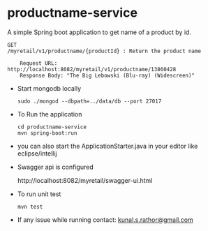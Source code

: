 # productname-service

A simple Spring boot application to get name of a product by id.
    
    
    GET 
    /myretail/v1/productname/{productId} : Return the product name
    
        Request URL: http://localhost:8082/myretail/v1/productname/13860428
        Response Body: "The Big Lebowski (Blu-ray) (Widescreen)"       
    
- Start mongodb locally
    ``` 
    sudo ./mongod --dbpath=../data/db --port 27017
    ```
- To Run the application
    ```
    cd productname-service
    mvn spring-boot:run
    ```
  
- you can also start the ApplicationStarter.java in your editor like eclipse/intellij

- Swagger api is configured

    http://localhost:8082/myretail/swagger-ui.html

- To run unit test
    ```
    mvn test
    ```
- If any issue while running contact: kunal.s.rathor@gmail.com

